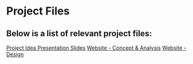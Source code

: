 # Project Files
## Below is a list of relevant project files:


[Project Idea Presentation Slides](https://docs.google.com/presentation/d/1zuttFhTKybuMOAJ8m2fiUIxRJCVpJlKxuPkuoGO-4e8/edit?usp=sharing)
[Website - Concept & Analysis](https://drive.google.com/file/d/18C4AAmCc-8dyR2BR3YQ6CRsv9TkqtMXN/view?usp=sharing)
[Website - Design](https://drive.google.com/file/d/1vq4L2RO8cXCXo1gM2aPYQ7eZMtIBN3VX/view?usp=sharing)